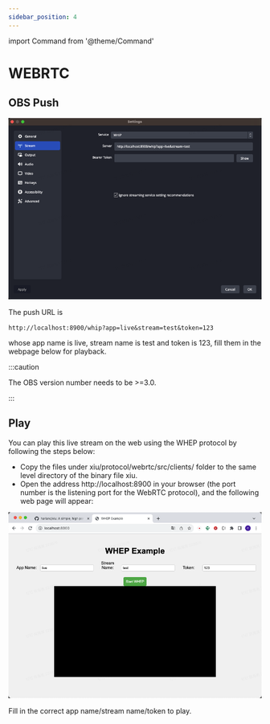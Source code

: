 ```yaml
---
sidebar_position: 4
---
```


import Command from '@theme/Command'

# WEBRTC

## OBS Push

![Push WHIP](/img/docs/scenarios/webrtc/obs_whip_push_en.png)


The push URL is 

    http://localhost:8900/whip?app=live&stream=test&token=123

whose app name is live, stream name is test and token is 123, fill them in the webpage below for playback.

:::caution

The OBS version number needs to be >=3.0.

:::



## Play

You can play this live stream on the web using the WHEP protocol by following the steps below:

 - Copy the files under xiu/protocol/webrtc/src/clients/ folder to the same level directory of the binary file xiu.
 - Open the address http://localhost:8900 in your browser (the port number is the listening port for the WebRTC protocol), and the following web page will appear:

![Play Whep](/img/docs/scenarios/webrtc/play_whep.png)

Fill in the correct app name/stream name/token to play.


